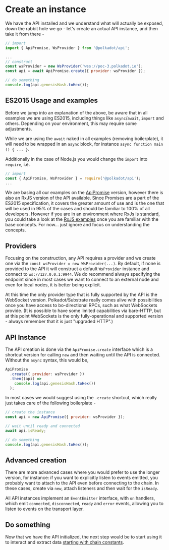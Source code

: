 # Create an instance

We have the API installed and we understand what will actually be exposed, down the rabbit hole we go - let's create an actual API instance, and then take it from there -

```js
// import
import { ApiPromise, WsProvider } from '@polkadot/api';

...
// construct
const wsProvider = new WsProvider('wss://poc-3.polkadot.io');
const api = await ApiPromise.create({ provider: wsProvider });

// do something
console.log(api.genesisHash.toHex());
```

## ES2015 Usage and examples

Before we jump into an explanation of the above, be aware that in all examples we are using ES2015, including things like `async`/`await`, `import` and others. Depending on your environment, this may require some adjustments.

While we are using the `await` naked in all examples (removing boilerplate), it will need to be wrapped in an `async` block, for instance `async function main () { ... }`.

Additionally in the case of Node.js you would change the `import` into `require`, i.e.

```js
// import
const { ApiPromise, WsProvider } = require('@polkadot/api');
...
```

We are basing all our examples on the [ApiPromise](../examples/promise/README.md) version, however there is also an RxJS version of the API available. Since Promises are a part of the ES2015 specification, it covers the greater amount of use and is the one that will be used in 95% of the cases and should be familiar to 100% of all developers. However if you are in an environment where RxJs is standard, you could take a look at the [RxJS examples](../examples/rx/README.md) once you are familiar with the base concepts. For now... just ignore and focus on understanding the concepts.

## Providers

Focusing on the construction, any API requires a provider and we create one via the `const wsProvider = new WsProvider(...)`. By default, if none is provided to the API it will construct a default `WsProvider` instance and connect to `ws://127.0.0.1:9944`. We do recommend always specifying the endpoint since in most cases we want to connect to an external node and even for local nodes, it is better being explicit.

At this time the only provider type that is fully supported by the API is the WebSocket version. Polkadot/Substrate really comes alive with possibilities once you have access to bo-directional RPCs, such as what WebSockets provide. (It is possible to have some limited capabilities via bare-HTTP, but at this point WebSockets is the only fully-operational and supported version - always remember that it is just "upgraded HTTP".)

## API Instance

The API creation is done via the `ApiPromise.create` interface which is a shortcut version for calling `new` and then waiting until the API is connected. Without the `async` syntax, this would be,

```js
ApiPromise
  .create({ provider: wsProvider })
  .then((api) =>
    console.log(api.genesisHash.toHex())
  );
```

In most cases we would suggest using the `.create` shortcut, which really just takes care of the following boilerplate -

```js
// create the instance
const api = new ApiPromise({ provider: wsProvider });

// wait until ready and connected
await api.isReady;

// do something
console.log(api.genesisHash.toHex());
```

## Advanced creation

There are more advanced cases where you would prefer to use the longer version, for instance: if you want to explicitly listen to events emitted, you probably want to attach to the API even before connecting to the chain. In these cases, create via `new`, attach listeners and then wait for the `isReady`.

All API instances implement an `EventEmitter` interface, with `on` handlers, which emit `connected`, `disconnected`, `ready` and `error` events, allowing you to listen to events on the transport layer.

## Do something

Now that we have the API initialized, the next step would  be to start using it to interact and extract data [starting with chain constants](api.consts.md).
